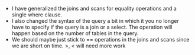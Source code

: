 - I have generalized the joins and scans for equality operations and a single where clause.
- I also changed the syntax of the query a bit in which it you no longer have to specify if the query is a join or a select. The operation will happen based on the number of tables in the query.
- We should maybe just stick to == operations in the joins and scans since we are short on time. >, < will need more work